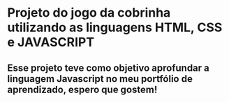 # Projeto do jogo da cobrinha utilizando as linguagens HTML, CSS e JAVASCRIPT

## Esse projeto teve como objetivo aprofundar a linguagem Javascript no meu portfólio de aprendizado, espero que gostem!
